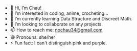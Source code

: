 - 👋 Hi, I’m Chau!
- 👀 I’m interested in coding, anime, crocheting...
- 🌱 I’m currently learning Data Structure and Discreet Math.
- 💞️ I’m looking to collaborate on any projects.
- 📫 How to reach me: nochau34@gmail.com
- 😄 Pronouns: she/her
- ⚡ Fun fact: I can't distinguish pink and purple.

<!---
chau34/chau34 is a ✨ special ✨ repository because its `README.md` (this file) appears on your GitHub profile.
You can click the Preview link to take a look at your changes.
--->
